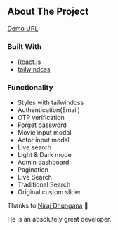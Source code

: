 ## About The Project

[Demo URL]()

### Built With

- [React.js](https://reactjs.org/)
- [tailwindcss](https://tailwindcss.com/)

### Functionality

- Styles with tailwindcss
- Authentication(Email)
- OTP verification
- Forget password
- Movie input modal
- Actor input modal
- Live search
- Light & Dark mode
- Admin dashboard
- Pagination
- Live Search
- Traditional Search
- Original custom slider

Thanks to [Niraj Dhungana](https://www.udemy.com/course/mern-stack-bootcamp-build-a-complete-movie-review-app/) 🙏

He is an absolutely great developer.
